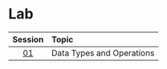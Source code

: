 # Lab

|  Session  | Topic                     |
| :-------: | :------------------------ |
| [01](01/) | Data Types and Operations |
